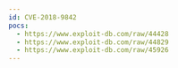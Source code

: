 ```yaml
---
id: CVE-2018-9842
pocs:
  - https://www.exploit-db.com/raw/44428
  - https://www.exploit-db.com/raw/44829
  - https://www.exploit-db.com/raw/45926
---
```

